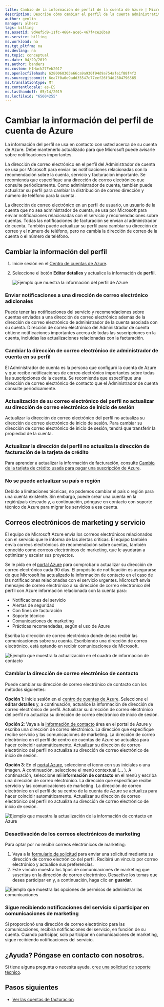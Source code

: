 ```yaml
---
title: Cambio de la información de perfil de la cuenta de Azure | Microsoft Docs
description: Describe cómo cambiar el perfil de la cuenta administrativa de Azure y la dirección de correo electrónico de contacto.
author: genlin
manager: alherz
tags: billing
ms.assetid: 9d4ef5d9-11fc-4684-ace6-467f4ce26ba8
ms.service: billing
ms.workload: na
ms.tgt_pltfrm: na
ms.devlang: na
ms.topic: conceptual
ms.date: 04/29/2019
ms.author: banders
ms.custom: H1Hack27Feb2017
ms.openlocfilehash: 6280068303e66ca9a930f94d9a754afe1f88f4f2
ms.sourcegitcommit: 6ea7f0a6e9add35547c77eef26f34d2504796565
ms.translationtype: MT
ms.contentlocale: es-ES
ms.lasthandoff: 05/14/2019
ms.locfileid: "65604255"
---
```

# <a name="change-your-azure-account-profile-information"></a>Cambiar la información del perfil de cuenta de Azure

La información del perfil se usa en contacto con usted acerca de su cuenta de Azure. Debe mantenerlo actualizado para que Microsoft puede avisarle sobre notificaciones importantes.

La dirección de correo electrónico en el perfil del Administrador de cuenta se usa por Microsoft para enviar las notificaciones relacionadas con la recomendación sobre la cuenta, servicio y facturación importante. Se recomienda que especifique una dirección de correo electrónico que consulte periódicamente. Como administrador de cuenta, también puede actualizar su perfil para cambiar la distribución de correo dirección y número de teléfono para la cuenta.

La dirección de correo electrónico en un perfil de usuario, un usuario de la cuenta que no sea administrador de cuenta, se usa por Microsoft para enviar notificaciones relacionadas con el servicio y recomendaciones sobre cuentas. Todas las notificaciones de facturación se envían al administrador de cuenta. También puede actualizar su perfil para cambiar su dirección de correo y el número de teléfono, pero no cambia la dirección de correo de la cuenta o el número de teléfono.

## <a name="change-your-profile-information"></a>Cambiar la información del perfil

1. Inicie sesión en el [Centro de cuentas de Azure](https://account.azure.com/Profile).
1. Seleccione el botón **Editar detalles** y actualice la información de **perfil**.

   ![Ejemplo que muestra la información del perfil de Azure](./media/billing-how-to-change-azure-account-profile/profile.png)

### <a name="send-notifications-to-an-additional-email-address"></a>Enviar notificaciones a una dirección de correo electrónico adicionales

Puede tener las notificaciones del servicio y recomendaciones sobre cuentas enviados a una dirección de correo electrónico además de la dirección de correo electrónico de administrador de la cuenta asociada con su cuenta. Dirección de correo electrónico del Administrador de cuenta obtiene notificaciones importantes acerca de todas las suscripciones en la cuenta, incluidas las actualizaciones relacionadas con la facturación.

### <a name="change-the-account-administrator-email-address-in-your-profile"></a>Cambiar la dirección de correo electrónico de administrador de cuenta en su perfil

El Administrador de cuenta es la persona que configuró la cuenta de Azure y que recibe notificaciones de correo electrónico importantes sobre todas las suscripciones de la cuenta. Se recomienda que especifique una dirección de correo electrónico de contacto que el Administrador de cuenta consulte periódicamente.

### <a name="updating-your-profile-email-doesnt-update-your-sign-in-email-address"></a>Actualización de su correo electrónico del perfil no actualizar su dirección de correo electrónico de inicio de sesión

Actualizar la dirección de correo electrónico del perfil no actualiza su dirección de correo electrónico de inicio de sesión. Para cambiar su dirección de correo electrónico de inicio de sesión, tendrá que transferir la propiedad de la cuenta.

### <a name="updating-your-profile-address-doesnt-update-your-credit-card-billing-address"></a>Actualizar la dirección del perfil no actualiza la dirección de facturación de la tarjeta de crédito

Para aprender a actualizar la información de facturación, consulte [Cambio de la tarjeta de crédito usada para pagar una suscripción de Azure](billing-how-to-change-credit-card.md).

### <a name="you-cant-update-your-countryregion"></a>No se puede actualizar su país o región

Debido a limitaciones técnicas, no podemos cambiar el país o región para una cuenta existente. Sin embargo, puede crear una cuenta en la región/país deseado y, a continuación, póngase en contacto con soporte técnico de Azure para migrar los servicios a esa cuenta.

## <a name="service-and-marketing-emails"></a>Correos electrónicos de marketing y servicio

El equipo de Microsoft Azure envía los correos electrónicos relacionados con el servicio que le informa de las alertas críticas. El equipo también envía correos electrónicos de recomendación sobre cuentas, también conocido como correos electrónicos de marketing, que le ayudarán a optimizar y escalar sus proyectos.

Se le pida en el [portal Azure](https://portal.azure.com) para comprobar o actualizar su dirección de correo electrónico cada 90 días. El propósito de notificación es asegurarse de que Microsoft ha actualizado la información de contacto en el caso de las notificaciones relacionadas con el servicio urgentes. Microsoft envía mensajes de correo electrónico a su dirección de correo electrónico del perfil con Azure información relacionada con la cuenta para:

- Notificaciones del servicio
- Alertas de seguridad
- Con fines de facturación
- Soporte técnico
- Comunicaciones de marketing
- Prácticas recomendadas, según el uso de Azure

Escriba la dirección de correo electrónico donde desea recibir las comunicaciones sobre su cuenta. Escribiendo una dirección de correo electrónico, está optando en recibir comunicaciones de Microsoft.

![Ejemplo que muestra la actualización en el cuadro de información de contacto](./media/billing-how-to-change-azure-account-profile/update-contact-information.png)

### <a name="change-your-contact-email-address"></a>Cambiar la dirección de correo electrónico de contacto

Puede cambiar su dirección de correo electrónico de contacto con los métodos siguientes:

**Opción 1**: Inicie sesión en el [centro de cuentas de Azure](https://account.azure.com/Profile). Seleccione el **editar detalles** y, a continuación, actualice la información de dirección de correo electrónico de perfil. Actualizar su dirección de correo electrónico del perfil no actualiza su dirección de correo electrónico de inicio de sesión.

**Opción 2**: Vaya a la [información de contacto](https://portal.azure.com/#blade/HubsExtension/ContactInfoBlade) área en el portal de Azure y escriba una dirección de correo electrónico. La dirección que especifique recibe servicio y las comunicaciones de marketing. La dirección de correo electrónico en el perfil de centro de cuentas de Azure se actualiza para hacer coincidir automáticamente. Actualizar su dirección de correo electrónico del perfil no actualiza su dirección de correo electrónico de inicio de sesión.

**Opción 3**: En el [portal Azure](https://portal.azure.com/#blade/HubsExtension/ContactInfoBlade), seleccione el icono con sus iniciales o una imagen. A continuación, seleccione el menú contextual (**...** ). A continuación, seleccione **mi información de contacto** en el menú y escriba una dirección de correo electrónico. La dirección que especifique recibe servicio y las comunicaciones de marketing. La dirección de correo electrónico en el perfil de su centro de la cuenta de Azure se actualiza para hacer coincidir automáticamente. Actualizar su dirección de correo electrónico del perfil no actualiza su dirección de correo electrónico de inicio de sesión.

![Ejemplo que muestra la actualización de la información de contacto en Azure](./media/billing-how-to-change-azure-account-profile/azure-contact-information.png)

### <a name="opt-out-of-marketing-emails"></a>Desactivación de los correos electrónicos de marketing

Para optar por no recibir correos electrónicos de marketing:

1. Vaya a la [formulario de solicitud](https://account.microsoft.com/profile/permissions-link-request) para enviar una solicitud mediante su dirección de correo electrónico del perfil. Recibirá un vínculo por correo electrónico y actualice sus preferencias.
2. Este vínculo muestra los tipos de comunicaciones de marketing que suscritas en la dirección de correo electrónico. Desactive los temas que desea participar en y, a continuación, haga clic en **guardar**.


![Ejemplo que muestra las opciones de permisos de administrar las comunicaciones](./media/billing-how-to-change-azure-account-profile/manage-communication-permissions.png)

### <a name="you-still-receive-service-notifications-if-you-opt-out-of-marketing-communications"></a>Sigue recibiendo notificaciones del servicio si participar en comunicaciones de marketing

Si proporcionó una dirección de correo electrónico para las comunicaciones, recibirá notificaciones del servicio, en función de su cuenta. Cuando participar, solo participar en comunicaciones de marketing, sigue recibiendo notificaciones del servicio.

## <a name="need-help-contact-us"></a>¿Ayuda? Póngase en contacto con nosotros.

Si tiene alguna pregunta o necesita ayuda, [cree una solicitud de soporte técnico](https://go.microsoft.com/fwlink/?linkid=2083458).

## <a name="next-steps"></a>Pasos siguientes
- [Ver las cuentas de facturación](billing-view-all-accounts.md)
